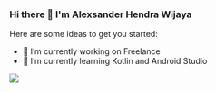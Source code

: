### Hi there 👋 I'm Alexsander Hendra Wijaya

Here are some ideas to get you started:

- 🔭 I’m currently working on Freelance
- 🌱 I’m currently learning Kotlin and Android Studio

<img src="https://github-readme-stats.vercel.app/api?username=alexistdev&&show_icons=true&title_color=ffffff&icon_color=bb2acf&text_color=daf7dc&bg_color=151515">
